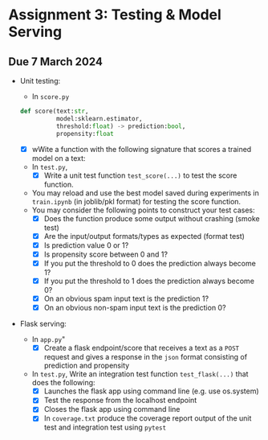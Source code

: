 # Assignment 3: Testing & Model Serving

## Due 7 March 2024

- Unit testing:
  - In `score.py`

  ```python
  def score(text:str,
            model:sklearn.estimator, 
            threshold:float) -> prediction:bool, 
            propensity:float
  ```
  
  - [x] wWite a function with the following signature that scores a trained model on a text:
  - In `test.py`,
    - [x] Write a unit test function `test_score(...)` to test the score function.
  - You may reload and use the best model saved during experiments in `train.ipynb` (in joblib/pkl format) for testing the score function.
  - You may consider the following points to construct your test cases:
    - [x] Does the function produce some output without crashing (smoke test)
    - [x] Are the input/output formats/types as expected (format test)
    - [x] Is prediction value 0 or 1?
    - [x] Is propensity score between 0 and 1?
    - [x] If you put the threshold to 0 does the prediction always become 1?
    - [x] If you put the threshold to 1 does the prediction always become 0?
    - [x] On an obvious spam input text is the prediction 1?
    - [x] On an obvious non-spam input text is the prediction 0?
- Flask serving:
  - In `app.py`"
    - [x] Create a flask endpoint/score that receives a text as a `POST` request and gives a response in the `json` format consisting of prediction and propensity
  - In `test.py`,
    Write an integration test function `test_flask(...)` that does the following:
    - [x] Launches the flask app using command line (e.g. use os.system)
    - [x] Test the response from the localhost endpoint
    - [x] Closes the flask app using command line
    - [x] In `coverage.txt` produce the coverage report output of the unit test and integration test using `pytest`

